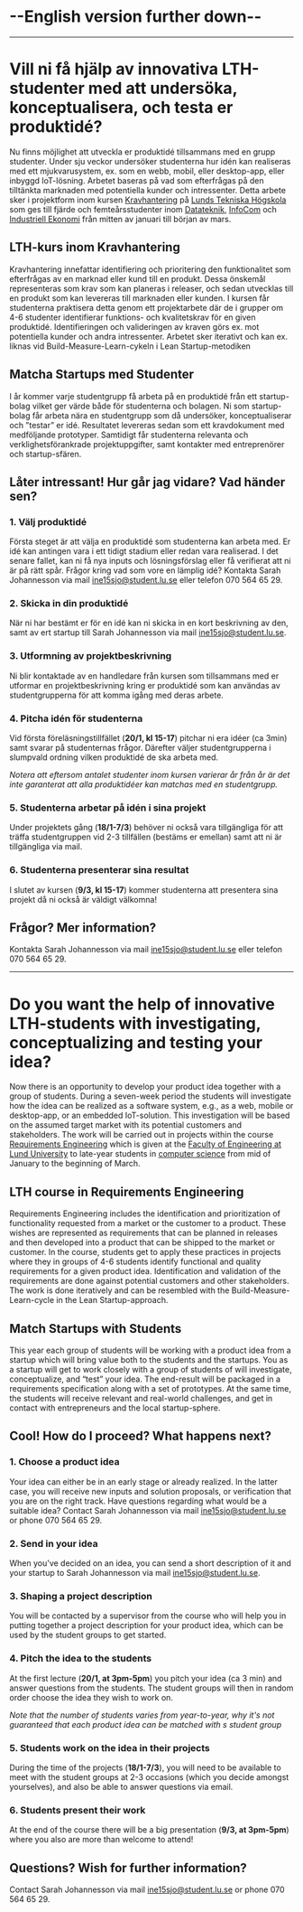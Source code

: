 # --English version further down--

---

# Vill ni få hjälp av innovativa LTH-studenter med att undersöka, konceptualisera, och testa er produktidé?

Nu finns möjlighet att utveckla er produktidé tillsammans med en grupp studenter. Under sju veckor undersöker studenterna hur idén kan realiseras med ett mjukvarusystem, ex. som en webb, mobil, eller desktop-app, eller inbyggd IoT-lösning. Arbetet baseras på vad som efterfrågas på den tilltänkta marknaden med potentiella kunder och intressenter. Detta arbete sker i projektform inom kursen [Kravhantering](http://cs.lth.se/krav/) på [Lunds Tekniska Högskola](http://www.lth.se/) som ges till fjärde och femteårsstudenter inom [Datateknik](http://www.lth.se/utbildning/datateknik300), [InfoCom](http://www.lth.se/utbildning/infocom) och [Industriell Ekonomi](http://www.lth.se/utbildning/industriell_ekonomi) från mitten av januari till början av mars.

## LTH-kurs inom Kravhantering
Kravhantering innefattar identifiering och prioritering den funktionalitet som efterfrågas av en marknad eller kund till en produkt. Dessa önskemål representeras som krav som kan planeras i releaser, och sedan utvecklas till en produkt som kan levereras till marknaden eller kunden. I kursen får studenterna praktisera detta genom ett projektarbete där de i grupper om 4-6 studenter identifierar funktions- och kvalitetskrav för en given produktidé. Identifieringen och valideringen av kraven görs ex. mot potentiella kunder och andra intressenter. Arbetet sker iterativt och kan ex. liknas vid Build-Measure-Learn-cykeln i Lean Startup-metodiken

## Matcha Startups med Studenter
I år kommer varje studentgrupp få arbeta på en produktidé från ett startup-bolag vilket ger värde både för studenterna och bolagen. Ni som startup-bolag får arbeta nära en studentgrupp som då undersöker, konceptualiserar och ”testar” er idé. Resultatet levereras sedan som ett kravdokument med medföljande  prototyper. Samtidigt får studenterna relevanta och verklighetsförankrade projektuppgifter, samt kontakter med entreprenörer och startup-sfären.

## Låter intressant! Hur går jag vidare? Vad händer sen?

### 1. Välj produktidé
Första steget är att välja en produktidé som studenterna kan arbeta med. Er idé kan antingen vara i ett tidigt stadium eller redan vara realiserad. I det senare fallet, kan ni få nya inputs och lösningsförslag eller få verifierat att ni är på rätt spår. Frågor kring vad som vore en lämplig idé? Kontakta Sarah Johannesson via mail ine15sjo@student.lu.se eller telefon 070 564 65 29.

### 2. Skicka in din produktidé
När ni har bestämt er för en idé kan ni skicka in en kort beskrivning av den, samt av ert startup till Sarah Johannesson via mail ine15sjo@student.lu.se.

### 3. Utformning av projektbeskrivning
Ni blir kontaktade av en handledare från kursen som tillsammans med er utformar en projektbeskrivning kring er produktidé som kan användas av studentgrupperna för att komma igång med deras arbete.

### 4. Pitcha idén för studenterna
Vid första föreläsningstillfället (**20/1, kl 15-17**) pitchar ni era idéer (ca 3min) samt svarar på studenternas frågor. Därefter väljer studentgrupperna i slumpvald ordning vilken produktidé de ska arbeta med.

*Notera att eftersom antalet studenter inom kursen varierar år från år är det inte garanterat att alla produktidéer kan matchas med en studentgrupp.*

### 5. Studenterna arbetar på idén i sina projekt
Under projektets gång (**18/1-7/3**) behöver ni också vara tillgängliga för att träffa studentgruppen vid 2-3 tillfällen (bestäms er emellan) samt att ni är tillgängliga via mail.

### 6. Studenterna presenterar sina resultat
I slutet av kursen (**9/3, kl 15-17**) kommer studenterna att presentera sina projekt då ni också är väldigt välkomna!

## Frågor? Mer information?
Kontakta Sarah Johannesson via mail ine15sjo@student.lu.se eller telefon 070 564 65 29.

---

# Do you want the help of innovative LTH-students with investigating, conceptualizing and testing your idea?

Now there is an opportunity to develop your product idea together with a group of students. During a seven-week period the students will investigate how the idea can be realized as a software system, e.g., as a web, mobile or desktop-app, or an embedded IoT-solution. This investigation will be based on the assumed target market with its potential customers and stakeholders. The work will be carried out in projects within the course [Requirements Engineering](http://cs.lth.se/krav/) which is given at the [Faculty of Engineering at Lund University](http://www.lth.se/) to late-year students in [computer science](http://www.lth.se/utbildning/datateknik300) from mid of January to the beginning of March.

## LTH course in Requirements Engineering
Requirements Engineering includes the identification and prioritization of functionality requested from a market or the customer to a product. These wishes are represented as requirements that can be planned in releases and then developed into a product that can be shipped to the market or customer. In the course, students get to apply these practices in projects where they in groups of 4-6 students identify functional and quality requirements for a given product idea. Identification and validation of the requirements are done against potential customers and other stakeholders. The work is done iteratively and can be resembled with the Build-Measure-Learn-cycle in the Lean Startup-approach.

## Match Startups with Students
This year each group of students will be working with a product idea from a startup which will bring value both to the students and the startups. You as a startup will get to work closely with a group of students of will investigate, conceptualize, and “test” your idea. The end-result will be packaged in a requirements specification along with a set of prototypes. At the same time, the students will receive relevant and real-world challenges, and get in contact with entrepreneurs and the local startup-sphere.

## Cool! How do I proceed? What happens next?

### 1. Choose a product idea
Your idea can either be in an early stage or already realized. In the latter case, you will receive new inputs and solution proposals, or verification that you are on the right track. Have questions regarding what would be a suitable idea? Contact Sarah Johannesson via mail ine15sjo@student.lu.se or phone 070 564 65 29.

### 2. Send in your idea
When you've decided on an idea, you can send a short description of it and your startup to Sarah Johannesson via mail ine15sjo@student.lu.se.

### 3. Shaping a project description
You will be contacted by a supervisor from the course who will help you in putting together a project description for your product idea, which can be used by the student groups to get started.

### 4. Pitch the idea to the students
At the first lecture (**20/1, at 3pm-5pm**) you pitch your idea (ca 3 min) and answer questions from the students. The student groups will then in random order choose the idea they wish to work on.

*Note that the number of students varies from year-to-year, why it's not guaranteed that each product idea can be matched with s student group*

### 5. Students work on the idea in their projects
During the time of the projects (**18/1-7/3**), you will need to be available to meet with the student groups at 2-3 occasions (which you decide amongst yourselves), and also be able to answer questions via email.

### 6. Students present their work
At the end of the course there will be a big presentation (**9/3, at 3pm-5pm**) where you also are more than welcome to attend!

## Questions? Wish for further information?
Contact Sarah Johannesson via mail ine15sjo@student.lu.se or phone 070 564 65 29.
